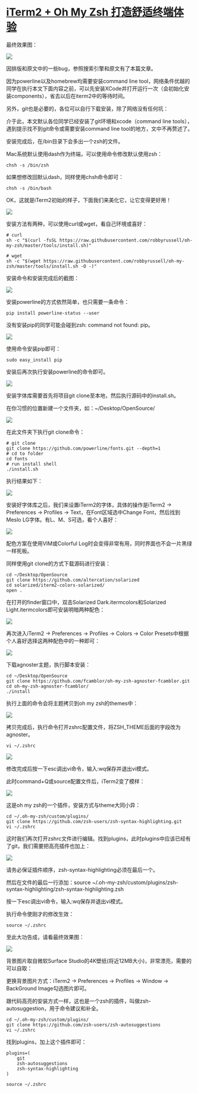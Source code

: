 # [iTerm2 + Oh My Zsh 打造舒适终端体验](https://segmentfault.com/a/1190000014992947)

最终效果图：

![](https://devyk.oss-cn-qingdao.aliyuncs.com/blog/20200329120520.png)

因排版和原文中的一些bug，参照搜索引擎和原文有了本篇文章。

因为powerline以及homebrew均需要安装command line tool，网络条件优越的同学在执行本文下面内容之前，可以先安装XCode并打开运行一次（会初始化安装components），省去以后在iterm2中的等待时间。

另外，git也是必要的，各位可以自行下载安装，除了网络没有任何坑：

介于此，本文默认各位同学已经安装了git环境和xcode（command line tools），遇到提示找不到git命令或需要安装command line tool的地方，文中不再赘述了。

安装完成后，在/bin目录下会多出一个zsh的文件。

Mac系统默认使用dash作为终端，可以使用命令修改默认使用zsh：

```
chsh -s /bin/zsh
```

如果想修改回默认dash，同样使用chsh命令即可：

```
chsh -s /bin/bash
```

OK，这就是iTerm2初始的样子，下面我们来美化它，让它变得更好用！

![](https://raw.githubusercontent.com/sirius1024/pubimgs/master/blogs/iterm2/1.png)

安装方法有两种，可以使用curl或wget，看自己环境或喜好：

```
# curl 
sh -c "$(curl -fsSL https://raw.githubusercontent.com/robbyrussell/oh-my-zsh/master/tools/install.sh)"
```

```
# wget
sh -c "$(wget https://raw.githubusercontent.com/robbyrussell/oh-my-zsh/master/tools/install.sh -O -)"
```

安装命令和安装完成后的截图：

![](https://segmentfault.com/img/remote/1460000014992803?w=1378&h=938)

安装powerline的方式依然简单，也只需要一条命令：

```
pip install powerline-status --user
```

没有安装pip的同学可能会碰到zsh: command not found: pip。

![](https://segmentfault.com/img/remote/1460000014992804?w=484&h=76)

使用命令安装pip即可：

```
sudo easy_install pip
```

安装后再次执行安装powerline的命令即可。

![](https://segmentfault.com/img/remote/1460000014992805?w=2104&h=318)

安装字体库需要首先将项目git clone至本地，然后执行源码中的install.sh。

在你习惯的位置新建一个文件夹，如：~/Desktop/OpenSource/

![](https://raw.githubusercontent.com/sirius1024/pubimgs/master/blogs/iterm2/5.png)

在此文件夹下执行git clone命令：

```
# git clone
git clone https://github.com/powerline/fonts.git --depth=1
# cd to folder
cd fonts
# run install shell
./install.sh
```

执行结果如下：

![](https://segmentfault.com/img/remote/1460000014992807?w=2562&h=574)

安装好字体库之后，我们来设置iTerm2的字体，具体的操作是iTerm2 -> Preferences -> Profiles -> Text，在Font区域选中Change Font，然后找到Meslo LG字体。有L、M、S可选，看个人喜好：

![](https://raw.githubusercontent.com/sirius1024/pubimgs/master/blogs/iterm2/7.png)

配色方案在使用VIM或Colorful Log时会变得非常有用，同时界面也不会一片黑绿一样死板。

同样使用git clone的方式下载源码进行安装：

```shell
cd ~/Desktop/OpenSource
git clone https://github.com/altercation/solarized
cd solarized/iterm2-colors-solarized/
open .
```

在打开的finder窗口中，双击Solarized Dark.itermcolors和Solarized Light.itermcolors即可安装明暗两种配色：

![](https://segmentfault.com/img/remote/1460000014992809?w=1854&h=1350)

再次进入iTerm2 -> Preferences -> Profiles -> Colors -> Color Presets中根据个人喜好选择这两种配色中的一种即可：

![](https://segmentfault.com/img/remote/1460000014992810?w=2000&h=1670)

下载agnoster主题，执行脚本安装：

```
cd ~/Desktop/OpenSource
git clone https://github.com/fcamblor/oh-my-zsh-agnoster-fcamblor.git
cd oh-my-zsh-agnoster-fcamblor/
./install
```

执行上面的命令会将主题拷贝到oh my zsh的themes中：

![](https://segmentfault.com/img/remote/1460000014992811?w=1140&h=982)

拷贝完成后，执行命令打开zshrc配置文件，将ZSH_THEME后面的字段改为agnoster。

```
vi ~/.zshrc
```

![](https://segmentfault.com/img/remote/1460000014992812?w=1140&h=982)

修改完成后按一下esc调出vi命令，输入:wq保存并退出vi模式。

此时command+Q或source配置文件后，iTerm2变了模样：

![](https://segmentfault.com/img/remote/1460000014992813?w=1140&h=854)

这是oh my zsh的一个插件，安装方式与theme大同小异：

```
cd ~/.oh-my-zsh/custom/plugins/
git clone https://github.com/zsh-users/zsh-syntax-highlighting.git
vi ~/.zshrc
```

这时我们再次打开zshrc文件进行编辑。找到plugins，此时plugins中应该已经有了git，我们需要把高亮插件也加上：

![](https://segmentfault.com/img/remote/1460000014992814?w=380&h=126)

请务必保证插件顺序，zsh-syntax-highlighting必须在最后一个。

然后在文件的最后一行添加：source ~/.oh-my-zsh/custom/plugins/zsh-syntax-highlighting/zsh-syntax-highlighting.zsh

按一下esc调出vi命令，输入:wq保存并退出vi模式。

执行命令使刚才的修改生效：

```
source ~/.zshrc
```

至此大功告成，请看最终效果图：

![](https://segmentfault.com/img/remote/1460000014992801?w=2880&h=1800)

背景图片取自微软Surface Studio的4K壁纸(将近12MB大小)，非常漂亮，需要的可以自取：

更换背景图片方式：iTerm2 -> Preferences -> Profiles -> Window -> BackGround Image勾选图片即可。

跟代码高亮的安装方式一样，这也是一个zsh的插件，叫做zsh-autosuggestion，用于命令建议和补全。

```
cd ~/.oh-my-zsh/custom/plugins/
git clone https://github.com/zsh-users/zsh-autosuggestions
vi ~/.zshrc
```

找到plugins，加上这个插件即可：

```shell
plugins=(
    git
    zsh-autosuggestions
    zsh-syntax-highlighting
)

source ~/.zshrc
```

